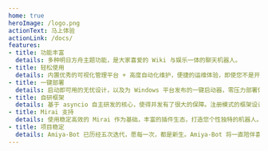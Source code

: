```yaml
---
home: true
heroImage: /logo.png
actionText: 马上体验
actionLink: /docs/
features:
- title: 功能丰富
  details: 多种明日方舟主题功能，是大家喜爱的 Wiki 与娱乐一体的聊天机器人。
- title: 轻松使用
  details: 内置优秀的可视化管理平台 + 高度自动化维护，便捷的运维体验，即使您不是开发人员，也可以轻松上手。
- title: 一键部署
  details: 启动即可用的无忧设计，以及为 Windows 平台发布的一键启动器，零压力部署体验。
- title: 自研框架
  details: 基于 asyncio 自主研发的核心，使得并发有了很大的保障。注册模式的框架设计，让二次开发更加简易。
- title: Mirai 支持
  details: 使用稳定高效的 Mirai 作为基础，丰富的插件生态，打造您个性独特的机器人。
- title: 项目稳定
  details: Amiya-Bot 已历经五次迭代，愿每一次，都是新生。Amiya-Bot 将一直陪伴喜爱《明日方舟》的您。
---
```

